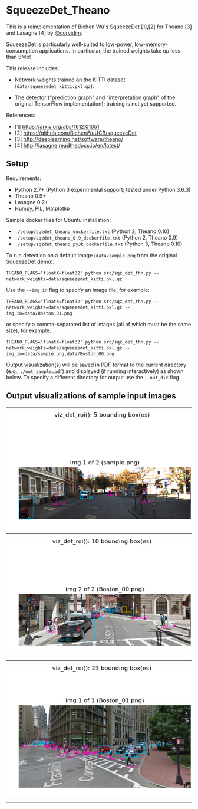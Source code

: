# SqueezeDet_Theano

This is a reimplementation of Bichen Wu's SqueezeDet [1],[2] for Theano [3]
and Lasagne [4] by [@corvidim](https://github.com/corvidim).

SqueezeDet is particularly well-suited to low-power,
low-memory-consumption applications. In particular, the trained
weights take up less than 8Mb!

This release includes:

* Network weights trained on the KITTI dataset (`data/squeezedet_kitti.pkl.gz`).

* The detector ("prediction graph" and "interpretation graph"
of the original TensorFlow implementation); training is not yet
supported.


References:

- [1] https://arxiv.org/abs/1612.01051
- [2] https://github.com/BichenWuUCB/squeezeDet
- [3] http://deeplearning.net/software/theano/
- [4] http://lasagne.readthedocs.io/en/latest/

## Setup

Requirements:

- Python 2.7+ (Python 3 experimental support; tested under Python 3.6.3)
- Theano 0.9+
- Lasagne 0.2+
- Numpy, PIL, Matplotlib

Sample docker files for Ubuntu installation:

- `./setup/sqzdet_theano_dockerfile.txt` (Python 2, Theano 0.10)
- `./setup/sqzdet_theano_0.9_dockerfile.txt` (Python 2, Theano 0.9)
- `./setup/sqzdet_theano_py3k_dockerfile.txt` (Python 3, Theano 0.10)


To run detection on a default image (`data/sample.png` from the original SqueezeDet demo):

```
THEANO_FLAGS='floatX=float32' python src/sqz_det_thn.py --network_weights=data/squeezedet_kitti.pkl.gz
```

Use the `--img_in` flag to specify an image file, for example:

```
THEANO_FLAGS='floatX=float32' python src/sqz_det_thn.py --network_weights=data/squeezedet_kitti.pkl.gz --img_in=data/Boston_01.png
```

or specify a comma-separated list of images (all of which must be the same size), for example:

```
THEANO_FLAGS='floatX=float32' python src/sqz_det_thn.py --network_weights=data/squeezedet_kitti.pkl.gz --img_in=data/sample.png,data/Boston_00.png
```

Output visualization(s) will be saved in PDF format to the current
directory (e.g., `./out_sample.pdf`) and displayed (if running
interactively) as shown below.  To specify a different directory for
output use the `--out_dir` flag.

## Output visualizations of sample input images
---
![output from sample.png](data/output/out_sample.png)

---

![output from Boston_00.png](data/output/out_Boston_00.png)

---

![output from Boston_01.png](data/output/out_Boston_01.png)

---

